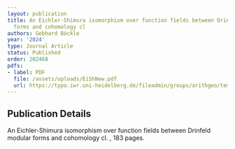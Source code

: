 ```yaml
---
layout: publication
title: An Eichler-Shimura isomorphism over function fields between Drinfeld modular
  forms and cohomology cl
authors: Gebhard Böckle
year: '2024'
type: Journal Article
status: Published
order: 202468
pdfs:
- label: PDF
  file: /assets/uploads/EiShNew.pdf
  url: https://typo.iwr.uni-heidelberg.de/fileadmin/groups/arithgeo/templates/data/Gebhard_Boeckle/EiShNew.pdf
---
```


## Publication Details

An Eichler-Shimura isomorphism over function fields between Drinfeld modular forms and cohomology cl.  , 183 pages.

